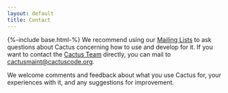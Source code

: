 ```yaml
---
layout: default
title: Contact
---
```

{%-include base.html-%}
We recommend using our [Mailing Lists]({{base}}/about/mailinglists/index.html) to
ask questions about Cactus concerning how to use and develop for it. If
you want to contact the [Cactus Team]({{base}}//about/team/) directly, you can
mail to <cactusmaint@cactuscode.org>.

We welcome comments and feedback about what you use Cactus for, your
experiences with it, and any suggestions for improvement.

  
